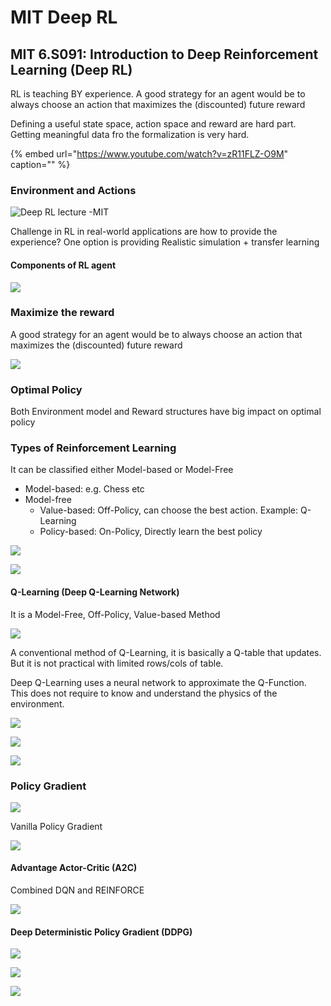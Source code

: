 # MIT Deep RL

## MIT 6.S091: Introduction to Deep Reinforcement Learning \(Deep RL\)

RL is teaching BY experience. A good strategy for an agent would be to always choose an action that maximizes the \(discounted\) future reward

Defining a useful state space, action space and reward are hard part. Getting meaningful data fro the formalization is very hard.

{% embed url="https://www.youtube.com/watch?v=zR11FLZ-O9M" caption="" %}

### Environment and Actions

![Deep RL lecture -MIT](../../../images/image%20%2865%29.png)

Challenge in RL in real-world applications are how to provide the experience? One option is providing Realistic simulation + transfer learning

#### Components of RL agent

![](../../../images/image%20%2861%29.png)

### Maximize the reward

A good strategy for an agent would be to always choose an action that maximizes the \(discounted\) future reward

![](../../../images/image%20%2886%29.png)

### Optimal Policy

Both Environment model and Reward structures have big impact on optimal policy

### Types of Reinforcement Learning

It can be classified either Model-based or Model-Free

* Model-based: e.g. Chess etc
* Model-free
  * Value-based: Off-Policy, can choose the best action. Example: Q-Learning
  * Policy-based: On-Policy, Directly learn the best policy

![](../../../images/image%20%2823%29.png)

![](../../../images/image%20%2868%29.png)

#### Q-Learning \(Deep Q-Learning Network\)

It is a Model-Free, Off-Policy, Value-based Method

![](../../../images/image%20%2846%29.png)

A conventional method of Q-Learning, it is basically a Q-table that updates. But it is not practical with limited rows/cols of table.

Deep Q-Learning uses a neural network to approximate the Q-Function. This does not require to know and understand the physics of the environment.

![](../../../images/image%20%2854%29.png)

![](../../../images/image%20%2880%29.png)

![](../../../images/image%20%2860%29.png)

### Policy Gradient

![](../../../images/image%20%2832%29.png)

Vanilla Policy Gradient

![](../../../images/image%20%2867%29.png)

#### Advantage Actor-Critic \(A2C\)

Combined DQN and REINFORCE

![](../../../images/image%20%2824%29.png)

#### Deep Deterministic Policy Gradient \(DDPG\)

![](../../../images/image%20%2874%29.png)

![](../../../images/image%20%2828%29.png)

![](../../../images/image%20%2841%29.png)

